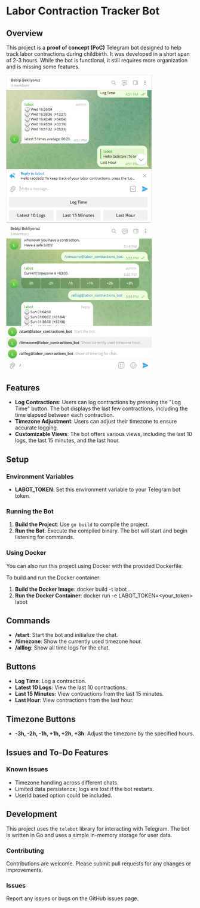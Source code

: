 # Labor Contraction Tracker Bot

## Overview

This project is a **proof of concept (PoC)** Telegram bot designed to help track labor contractions during childbirth. It was developed in a short span of 2-3 hours. While the bot is functional, it still requires more organization and is missing some features.

<img src="assets/buttons-menu.png" alt="drawing" width="390"/>    <img src="assets/commands-menu.png" alt="drawing" width="390"/>

## Features

- **Log Contractions**: Users can log contractions by pressing the "Log Time" button. The bot displays the last few contractions, including the time elapsed between each contraction.
- **Timezone Adjustment**: Users can adjust their timezone to ensure accurate logging.
- **Customizable Views**: The bot offers various views, including the last 10 logs, the last 15 minutes, and the last hour.

## Setup

### Environment Variables

- **LABOT_TOKEN**: Set this environment variable to your Telegram bot token.

### Running the Bot

1. **Build the Project**: Use `go build` to compile the project.
2. **Run the Bot**: Execute the compiled binary. The bot will start and begin listening for commands.

### Using Docker

You can also run this project using Docker with the provided Dockerfile:

To build and run the Docker container:
1. **Build the Docker Image**: docker build -t labot .
2. **Run the Docker Container**: docker run -e LABOT_TOKEN=<your_token> labot

## Commands

- **/start**: Start the bot and initialize the chat.
- **/timezone**: Show the currently used timezone hour.
- **/alllog**: Show all time logs for the chat.

## Buttons

- **Log Time**: Log a contraction.
- **Latest 10 Logs**: View the last 10 contractions.
- **Last 15 Minutes**: View contractions from the last 15 minutes.
- **Last Hour**: View contractions from the last hour.

## Timezone Buttons

- **-3h, -2h, -1h, +1h, +2h, +3h**: Adjust the timezone by the specified hours.

## Issues and To-Do Features

### Known Issues

- Timezone handling across different chats.
- Limited data persistence; logs are lost if the bot restarts.
- UserId based option could be included.

## Development

This project uses the `telebot` library for interacting with Telegram. The bot is written in Go and uses a simple in-memory storage for user data.

### Contributing

Contributions are welcome. Please submit pull requests for any changes or improvements.

### Issues

Report any issues or bugs on the GitHub issues page.
